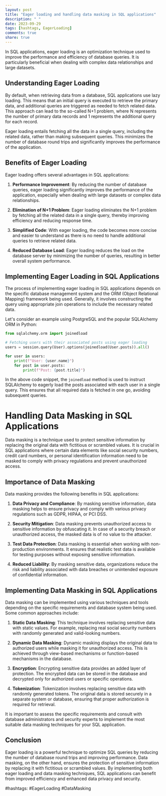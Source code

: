 ```yaml
---
layout: post
title: "Eager loading and handling data masking in SQL applications"
description: " "
date: 2023-09-29
tags: [hashtags, EagerLoading]
comments: true
share: true
---
```


In SQL applications, eager loading is an optimization technique used to improve the performance and efficiency of database queries. It is particularly beneficial when dealing with complex data relationships and large datasets.

## Understanding Eager Loading

By default, when retrieving data from a database, SQL applications use lazy loading. This means that an initial query is executed to retrieve the primary data, and additional queries are triggered as needed to fetch related data. This approach can lead to the so-called N+1 problem, where N represents the number of primary data records and 1 represents the additional query for each record.

Eager loading entails fetching all the data in a single query, including the related data, rather than making subsequent queries. This minimizes the number of database round trips and significantly improves the performance of the application.

## Benefits of Eager Loading

Eager loading offers several advantages in SQL applications:

1. **Performance Improvement**: By reducing the number of database queries, eager loading significantly improves the performance of the application, especially when dealing with large datasets or complex data relationships.

2. **Elimination of N+1 Problem**: Eager loading eliminates the N+1 problem by fetching all the related data in a single query, thereby improving efficiency and reducing response time.

3. **Simplified Code**: With eager loading, the code becomes more concise and easier to understand as there is no need to handle additional queries to retrieve related data.

4. **Reduced Database Load**: Eager loading reduces the load on the database server by minimizing the number of queries, resulting in better overall system performance.

## Implementing Eager Loading in SQL Applications

The process of implementing eager loading in SQL applications depends on the specific database management system and the ORM (Object Relational Mapping) framework being used. Generally, it involves constructing the query using appropriate join operations to include the necessary related data.

Let's consider an example using PostgreSQL and the popular SQLAlchemy ORM in Python:

```python
from sqlalchemy.orm import joinedload

# Fetching users with their associated posts using eager loading
users = session.query(User).options(joinedload(User.posts)).all()

for user in users:
    print(f"User: {user.name}")
    for post in user.posts:
        print(f"Post: {post.title}")

```

In the above code snippet, the `joinedload` method is used to instruct SQLAlchemy to eagerly load the posts associated with each user in a single query. This ensures that all required data is fetched in one go, avoiding subsequent queries.

# Handling Data Masking in SQL Applications

Data masking is a technique used to protect sensitive information by replacing the original data with fictitious or scrambled values. It is crucial in SQL applications where certain data elements like social security numbers, credit card numbers, or personal identification information need to be masked to comply with privacy regulations and prevent unauthorized access.

## Importance of Data Masking

Data masking provides the following benefits in SQL applications:

1. **Data Privacy and Compliance**: By masking sensitive information, data masking helps to ensure privacy and comply with various privacy regulations such as GDPR, HIPAA, or PCI DSS.

2. **Security Mitigation**: Data masking prevents unauthorized access to sensitive information by obfuscating it. In case of a security breach or unauthorized access, the masked data is of no value to the attacker.

3. **Test Data Protection**: Data masking is essential when working with non-production environments. It ensures that realistic test data is available for testing purposes without exposing sensitive information.

4. **Reduced Liability**: By masking sensitive data, organizations reduce the risk and liability associated with data breaches or unintended exposure of confidential information.

## Implementing Data Masking in SQL Applications

Data masking can be implemented using various techniques and tools depending on the specific requirements and database system being used. Some common approaches include:

1. **Static Data Masking**: This technique involves replacing sensitive data with static values. For example, replacing real social security numbers with randomly generated and valid-looking numbers.

2. **Dynamic Data Masking**: Dynamic masking displays the original data to authorized users while masking it for unauthorized access. This is achieved through view-based mechanisms or function-based mechanisms in the database.

3. **Encryption**: Encrypting sensitive data provides an added layer of protection. The encrypted data can be stored in the database and decrypted only for authorized users or specific operations.

4. **Tokenization**: Tokenization involves replacing sensitive data with randomly generated tokens. The original data is stored securely in a separate system or database, ensuring that proper authorization is required for retrieval.

It is important to assess the specific requirements and consult with database administrators and security experts to implement the most suitable data masking techniques for your SQL application.

## Conclusion

Eager loading is a powerful technique to optimize SQL queries by reducing the number of database round trips and improving performance. Data masking, on the other hand, ensures the protection of sensitive information by replacing it with fictitious or scrambled values. By implementing both eager loading and data masking techniques, SQL applications can benefit from improved efficiency and enhanced data privacy and security.

#hashtags: #EagerLoading #DataMasking